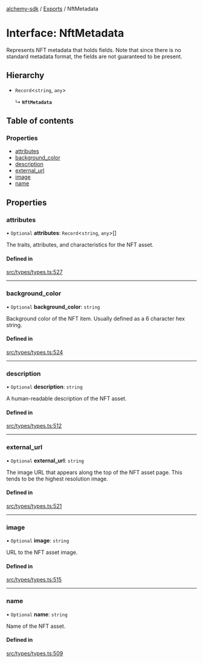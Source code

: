 [alchemy-sdk](../README.md) / [Exports](../modules.md) / NftMetadata

# Interface: NftMetadata

Represents NFT metadata that holds fields. Note that since there is no
standard metadata format, the fields are not guaranteed to be present.

## Hierarchy

- `Record`<`string`, `any`\>

  ↳ **`NftMetadata`**

## Table of contents

### Properties

- [attributes](NftMetadata.md#attributes)
- [background\_color](NftMetadata.md#background_color)
- [description](NftMetadata.md#description)
- [external\_url](NftMetadata.md#external_url)
- [image](NftMetadata.md#image)
- [name](NftMetadata.md#name)

## Properties

### attributes

• `Optional` **attributes**: `Record`<`string`, `any`\>[]

The traits, attributes, and characteristics for the NFT asset.

#### Defined in

[src/types/types.ts:527](https://github.com/alchemyplatform/alchemy-sdk-js/blob/f2b072e/src/types/types.ts#L527)

___

### background\_color

• `Optional` **background\_color**: `string`

Background color of the NFT item. Usually defined as a 6 character hex string.

#### Defined in

[src/types/types.ts:524](https://github.com/alchemyplatform/alchemy-sdk-js/blob/f2b072e/src/types/types.ts#L524)

___

### description

• `Optional` **description**: `string`

A human-readable description of the NFT asset.

#### Defined in

[src/types/types.ts:512](https://github.com/alchemyplatform/alchemy-sdk-js/blob/f2b072e/src/types/types.ts#L512)

___

### external\_url

• `Optional` **external\_url**: `string`

The image URL that appears along the top of the NFT asset page. This tends
to be the highest resolution image.

#### Defined in

[src/types/types.ts:521](https://github.com/alchemyplatform/alchemy-sdk-js/blob/f2b072e/src/types/types.ts#L521)

___

### image

• `Optional` **image**: `string`

URL to the NFT asset image.

#### Defined in

[src/types/types.ts:515](https://github.com/alchemyplatform/alchemy-sdk-js/blob/f2b072e/src/types/types.ts#L515)

___

### name

• `Optional` **name**: `string`

Name of the NFT asset.

#### Defined in

[src/types/types.ts:509](https://github.com/alchemyplatform/alchemy-sdk-js/blob/f2b072e/src/types/types.ts#L509)
